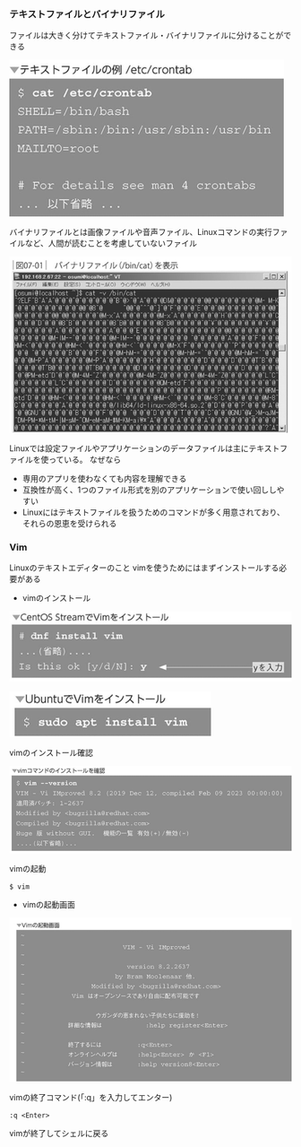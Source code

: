 ### テキストファイルとバイナリファイル

ファイルは大きく分けてテキストファイル・バイナリファイルに分けることができる

![alt text](image.png)

バイナリファイルとは画像ファイルや音声ファイル、Linuxコマンドの実行ファイルなど、人間が読むことを考慮していないファイル

![alt text](image-1.png)

Linuxでは設定ファイルやアプリケーションのデータファイルは主にテキストファイルを使っている。
なぜなら
- 専用のアプリを使わなくても内容を理解できる
- 互換性が高く、1つのファイル形式を別のアプリケーションで使い回ししやすい
- Linuxにはテキストファイルを扱うためのコマンドが多く用意されており、それらの恩恵を受けられる

### Vim

Linuxのテキストエディターのこと
vimを使うためにはまずインストールする必要がある

- vimのインストール

![alt text](image-2.png)

![alt text](image-3.png)

vimのインストール確認

![alt text](image-4.png)

vimの起動
```
$ vim
```

- vimの起動画面

![alt text](image-5.png)

vimの終了コマンド(「:q」を入力してエンター)

```
:q <Enter>
```
vimが終了してシェルに戻る